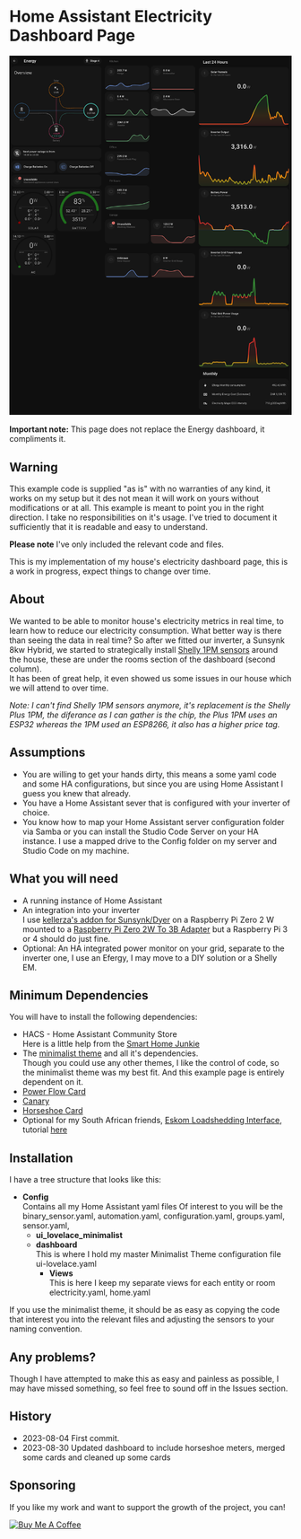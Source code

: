 # Home Assistant Electricity Dashboard Page

![Image of the house electricity dashboard page](Images/Electricity_Dashboard.png)

**Important note:** This page does not replace the Energy dashboard, it compliments it.

## Warning

This example code is supplied "as is" with no warranties of any kind, it works on my setup but it des not mean it will work on yours without modifications or at all. This example is meant to point you in the right direction. I take no responsibilities on it's usage. I've tried to document it sufficiently that it is readable and easy to understand.

**Please note** I've only included the relevant code and files.

This is my implementation of my house's electricity dashboard page, this is a work in progress, expect things to change over time. 

## About

We wanted to be able to monitor house's electricity metrics in real time, to learn how to reduce our electricity consumption. What better way is there than seeing the data in real time?
So after we fitted our inverter, a Sunsynk 8kw Hybrid, we started to strategically install [Shelly 1PM sensors](https://shellysa.co.za/products/relays/shelly-plus-1pm/) around the house, these are under the rooms section of the dashboard (second column).  
It has been of great help, it even showed us some issues in our house which we will attend to over time.
  
*Note: I can't find Shelly 1PM sensors anymore, it's replacement is the Shelly Plus 1PM, the diferance as I can gather is the chip, the Plus 1PM uses an ESP32 whereas the 1PM used an ESP8266, it also has a higher price tag.*

## Assumptions

- You are willing to get your hands dirty, this means a some yaml code and some HA configurations, but since you are using Home Assistant I guess you knew that already.
- You have a Home Assistant sever that is configured with your inverter of choice.
- You know how to map your Home Assistant server configuration folder via Samba or you can install the Studio Code Server on your HA instance. I use a mapped drive to the Config folder on my server and Studio Code on my machine.

## What you will need

* A running instance of Home Assistant
* An integration into your inverter  
  I use [kellerza's addon for Sunsynk/Dyer](https://github.com/kellerza/sunsynk) on a Raspberry Pi Zero 2 W mounted to a [Raspberry Pi Zero 2W To 3B Adapter](https://www.pishop.co.za/store/raspberry-pi-zero-2w-to-3b-adapter-alternative-solution-for-raspberry-pi-3-model-bb) but a Raspberry Pi 3 or 4 should do just fine.
* Optional: An HA integrated power monitor on your grid, separate to the inverter one, I use an Efergy, I may move to a DIY solution or a Shelly EM.  

## Minimum Dependencies

You will have to install the following dependencies:
* HACS - Home Assistant Community Store  
  Here is a little help from the [Smart Home Junkie](https://youtu.be/Q8Gj0LiklRE)
* The [minimalist theme](https://github.com/UI-Lovelace-Minimalist/UI) and all it's dependencies.  
Though you could use any other themes, I like the control of code, so the minimalist theme was my best fit. And this example page is entirely dependent on it.
* [Power Flow Card](https://github.com/ulic75/power-flow-card)
* [Canary](https://github.com/jcwillox/lovelace-canary)
* [Horseshoe Card](https://github.com/AmoebeLabs/flex-horseshoe-card#-show-section)
* Optional for my South African friends, [Eskom Loadshedding Interface](https://github.com/swartjean/ha-eskom-loadshedding), tutorial [here](https://www.youtube.com/watch?v=krFWcetvUOc)

## Installation

I have a tree structure that looks like this:

* **Config**  
  Contains all my Home Assistant yaml files
  Of interest to you will be the binary_sensor.yaml, automation.yaml, configuration.yaml, groups.yaml, sensor.yaml, 
  *   **ui_lovelace_minimalist**
    * **dashboard**  
      This is where I hold my master Minimalist Theme configuration file
      ui-lovelace.yaml
      * **Views**  
        This is here I keep my separate views for each entity or room  
        electricity.yaml, home.yaml

If you use the minimalist theme, it should be as easy as copying the code that interest you into the relevant files and adjusting the sensors to your naming convention.

## Any problems?
Though I have attempted to make this as easy and painless as possible, I may have missed something, so feel free to sound off in the Issues section.

## History

- 2023-08-04 First commit.
- 2023-08-30 Updated dashboard to include horseshoe meters, merged some cards and cleaned up some cards

## Sponsoring

 If you like my work and want to support the growth of the project, you can! 

[![Buy Me A Coffee][2]][1]

[1]: https://www.buymeacoffee.com/parentpj
[2]: https://cdn.buymeacoffee.com/buttons/default-black.png